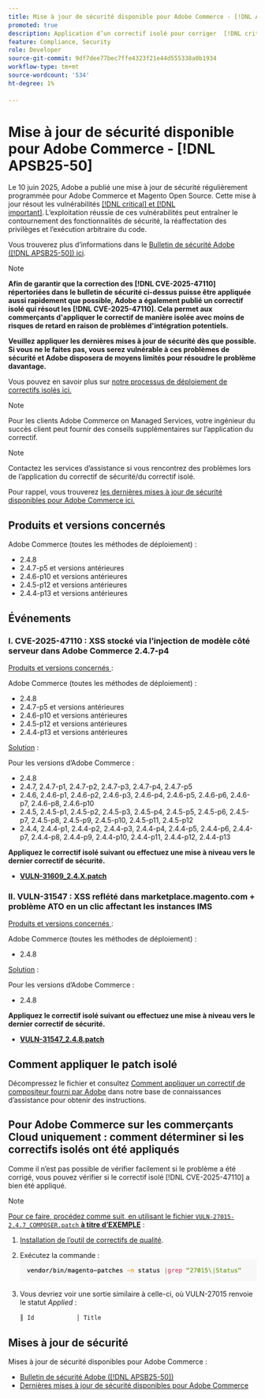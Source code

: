 ```yaml
---
title: Mise à jour de sécurité disponible pour Adobe Commerce - [!DNL APSB25-50]
promoted: true
description: Application d’un correctif isolé pour corriger  [!DNL critical and important vulnerabilities] ’Adobe Commerce 2.4.8, 2.4.7-p5, 2.4.6-p10, 2.4.5-p12, 2.4.4-p13 et les versions antérieures.
feature: Compliance, Security
role: Developer
source-git-commit: 9df7dee77bec7ffe4323f21e44d555338a0b1934
workflow-type: tm+mt
source-wordcount: '534'
ht-degree: 1%

---
```


# Mise à jour de sécurité disponible pour Adobe Commerce - [!DNL APSB25-50]

Le 10 juin 2025, Adobe a publié une mise à jour de sécurité régulièrement programmée pour Adobe Commerce et Magento Open Source. Cette mise à jour résout les vulnérabilités [[!DNL critical] et [!DNL important]](https://helpx.adobe.com/security/severity-ratings.html). L’exploitation réussie de ces vulnérabilités peut entraîner le contournement des fonctionnalités de sécurité, la réaffectation des privilèges et l’exécution arbitraire du code.

Vous trouverez plus d’informations dans le [Bulletin de sécurité Adobe ([!DNL APSB25-50]) ici](https://helpx.adobe.com/security/products/magento/apsb25-50.html).

>[!NOTE]
>
>**Afin de garantir que la correction des [!DNL CVE-2025-47110] répertoriées dans le bulletin de sécurité ci-dessus puisse être appliquée aussi rapidement que possible, Adobe a également publié un correctif isolé qui résout les [!DNL CVE-2025-47110]. Cela permet aux commerçants d&#39;appliquer le correctif de manière isolée avec moins de risques de retard en raison de problèmes d&#39;intégration potentiels.**

**Veuillez appliquer les dernières mises à jour de sécurité dès que possible. Si vous ne le faites pas, vous serez vulnérable à ces problèmes de sécurité et Adobe disposera de moyens limités pour résoudre le problème davantage.**

Vous pouvez en savoir plus sur [notre processus de déploiement de correctifs isolés ici.](https://business.adobe.com/blog/introducing-enhanced-security-patch-deployment-and-communications-in-adobe-commerce)

>[!NOTE]
>
>Pour les clients Adobe Commerce on Managed Services, votre ingénieur du succès client peut fournir des conseils supplémentaires sur l’application du correctif.

>[!NOTE]
>
>Contactez les services d’assistance si vous rencontrez des problèmes lors de l’application du correctif de sécurité/du correctif isolé.

Pour rappel, vous trouverez [les dernières mises à jour de sécurité disponibles pour Adobe Commerce ici.](https://helpx.adobe.com/security/products/magento.html)

## Produits et versions concernés

Adobe Commerce (toutes les méthodes de déploiement) :

* 2.4.8
* 2.4.7-p5 et versions antérieures
* 2.4.6-p10 et versions antérieures
* 2.4.5-p12 et versions antérieures
* 2.4.4-p13 et versions antérieures

## Événements

### I. CVE-2025-47110 : XSS stocké via l’injection de modèle côté serveur dans Adobe Commerce 2.4.7-p4

<u>Produits et versions concernés </u> :

Adobe Commerce (toutes les méthodes de déploiement) :

* 2.4.8
* 2.4.7-p5 et versions antérieures
* 2.4.6-p10 et versions antérieures
* 2.4.5-p12 et versions antérieures
* 2.4.4-p13 et versions antérieures

<u>Solution</u> :

Pour les versions d’Adobe Commerce :

* 2.4.8
* 2.4.7, 2.4.7-p1, 2.4.7-p2, 2.4.7-p3, 2.4.7-p4, 2.4.7-p5
* 2.4.6, 2.4.6-p1, 2.4.6-p2, 2.4.6-p3, 2.4.6-p4, 2.4.6-p5, 2.4.6-p6, 2.4.6-p7, 2.4.6-p8, 2.4.6-p10
* 2.4.5, 2.4.5-p1, 2.4.5-p2, 2.4.5-p3, 2.4.5-p4, 2.4.5-p5, 2.4.5-p6, 2.4.5-p7, 2.4.5-p8, 2.4.5-p9, 2.4.5-p10, 2.4.5-p11, 2.4.5-p12
* 2.4.4, 2.4.4-p1, 2.4.4-p2, 2.4.4-p3, 2.4.4-p4, 2.4.4-p5, 2.4.4-p6, 2.4.4-p7, 2.4.4-p8, 2.4.4-p9, 2.4.4-p10, 2.4.4-p11, 2.4.4-p12, 2.4.4-p13

**Appliquez le correctif isolé suivant ou effectuez une mise à niveau vers le dernier correctif de sécurité.**

* **[VULN-31609_2.4.X.patch](assets/VULN-31609_2.4.X_patch.zip)**

### II. VULN-31547 : XSS reflété dans marketplace.magento.com + problème ATO en un clic affectant les instances IMS

<u>Produits et versions concernés </u> :

Adobe Commerce (toutes les méthodes de déploiement) :

* 2.4.8

<u>Solution</u> :

Pour les versions d’Adobe Commerce :

* 2.4.8

**Appliquez le correctif isolé suivant ou effectuez une mise à niveau vers le dernier correctif de sécurité.**

* **[VULN-31547_2.4.8.patch](assets/VULN-31547_2.4.8_patch.zip)**

## Comment appliquer le patch isolé

Décompressez le fichier et consultez [Comment appliquer un correctif de compositeur fourni par Adobe](https://experienceleague.adobe.com/docs/commerce-knowledge-base/kb/how-to/how-to-apply-a-composer-patch-provided-by-magento.html) dans notre base de connaissances d’assistance pour obtenir des instructions.

## Pour Adobe Commerce sur les commerçants Cloud uniquement : comment déterminer si les correctifs isolés ont été appliqués

Comme il n’est pas possible de vérifier facilement si le problème a été corrigé, vous pouvez vérifier si le correctif isolé [!DNL CVE-2025-47110] a bien été appliqué.

>[!NOTE]
>
><u>Pour ce faire, procédez comme suit, en utilisant le fichier `VULN-27015-2.4.7_COMPOSER.patch` **à titre d’EXEMPLE**</u> :

1. [Installation de l’outil de correctifs de qualité](https://experienceleague.adobe.com/docs/commerce-operations/tools/quality-patches-tool/usage.html).
1. Exécutez la commande : <br>
   ![cve-2024-34102-tell-if-patch-applied-code](assets/cve-2024-34102-tell-if-patch-applied-code.png)
1. Vous devriez voir une sortie similaire à celle-ci, où VULN-27015 renvoie le statut *Applied* :

   ```bash
   ║ Id            │ Title                                                        │ Category        │ Origin                 │ Status      │ Details                                          ║ ║ N/A           │ ../m2-hotfixes/VULN-27015-2.4.7_COMPOSER_patch.patch      │ Other           │ Local                  │ Applied     │ Patch type: Custom                                
   ```

<!-- For Step 2:
     ```bash
    vendor/bin/magento-patches -n status |grep "27015\|Status"
     ```
-->

## Mises à jour de sécurité

Mises à jour de sécurité disponibles pour Adobe Commerce :

* [Bulletin de sécurité Adobe ([!DNL APSB25-50])](https://helpx.adobe.com/security/products/magento/apsb25-50.html)
* [Dernières mises à jour de sécurité disponibles pour Adobe Commerce](https://helpx.adobe.com/security/products/magento.html)
